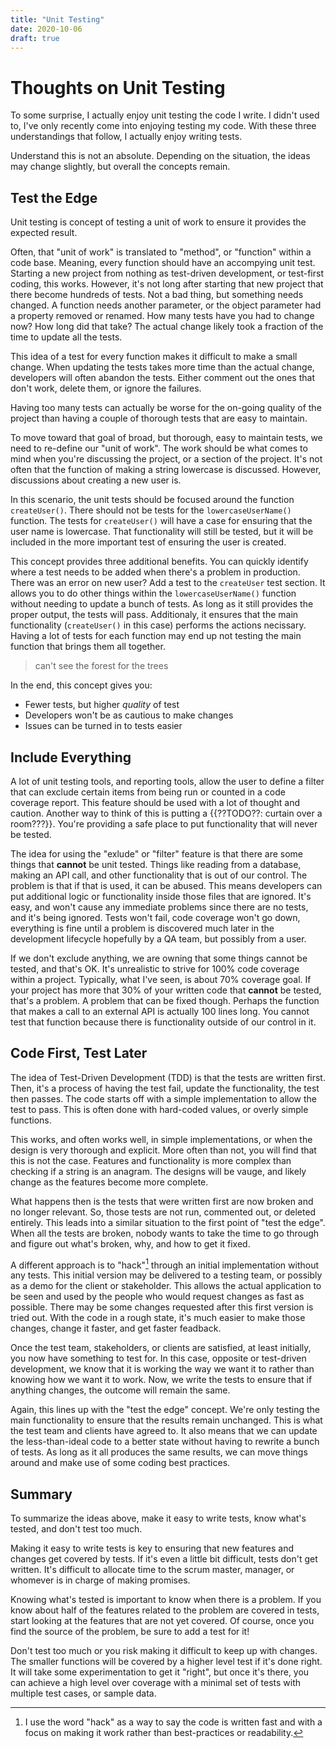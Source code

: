 ```yaml
---
title: "Unit Testing"
date: 2020-10-06
draft: true
---
```

# Thoughts on Unit Testing
To some surprise, I actually enjoy unit testing the code I write. I didn't used to, I've only recently come into enjoying testing my code. With these three understandings that follow, I actually enjoy writing tests.

Understand this is not an absolute. Depending on the situation, the ideas may change slightly, but overall the concepts remain. 

## Test the Edge
Unit testing is concept of testing a unit of work to ensure it provides the expected result.

Often, that "unit of work" is translated to "method", or "function" within a code base. Meaning, every function should have an accompying unit test. Starting a new project from nothing as test-driven development, or test-first coding, this works. However, it's not long after starting that new project that there become hundreds of tests. Not a bad thing, but something needs changed. A function needs another parameter, or the object parameter had a property removed or renamed. How many tests have you had to change now? How long did that take? The actual change likely took a fraction of the time to update all the tests.

This idea of a test for every function makes it difficult to make a small change. When updating the tests takes more time than the actual change, developers will often abandon the tests. Either comment out the ones that don't work, delete them, or ignore the failures. 

Having too many tests can actually be worse for the on-going quality of the project than having a couple of thorough tests that are easy to maintain.

To move toward that goal of broad, but thorough, easy to maintain tests, we need to re-define our "unit of work". The work should be what comes to mind when you're discussing the project, or a section of the project. It's not often that the function of making a string lowercase is discussed. However, discussions about creating a new user is. 

In this scenario, the unit tests should be focused around the function `createUser()`. There should not be tests for the `lowercaseUserName()` function. The tests for `createUser()` will have a case for ensuring that the user name is lowercase. That functionality will still be tested, but it will be included in the more important test of ensuring the user is created.

This concept provides three additional benefits. You can quickly identify where a test needs to be added when there's a problem in production. There was an error on new user? Add a test to the `createUser` test section. It allows you to do other things within the `lowercaseUserName()` function without needing to update a bunch of tests. As long as it still provides the proper output, the tests will pass. Additionaly, it ensures that the main functionality (`createUser()` in this case) performs the actions necissary. Having a lot of tests for each function may end up not testing the main function that brings them all together. 
> can't see the forest for the trees

In the end, this concept gives you:
- Fewer tests, but higher _quality_ of test
- Developers won't be as cautious to make changes
- Issues can be turned in to tests easier 

## Include Everything
A lot of unit testing tools, and reporting tools, allow the user to define a filter that can exclude certain items from being run or counted in a code coverage report. This feature should be used with a lot of thought and caution. Another way to think of this is putting a {{??TODO??: curtain over a room???}}. You're providing a safe place to put functionality that will never be tested.

The idea for using the "exlude" or "filter" feature is that there are some things that **cannot** be unit tested. Things like reading from a database, making an API call, and other functionality that is out of our control. The problem is that if that is used, it can be abused. This means developers can put additional logic or functionality inside those files that are ignored. It's easy, and won't cause any immediate problems since there are no tests, and it's being ignored. Tests won't fail, code coverage won't go down, everything is fine until a problem is discovered much later in the development lifecycle hopefully by a QA team, but possibly from a user. 

If we don't exclude anything, we are owning that some things cannot be tested, and that's OK. It's unrealistic to strive for 100% code coverage within a project. Typically, what I've seen, is about 70% coverage goal. If your project has more that 30% of your written code that **cannot** be tested, that's a problem. A problem that can be fixed though. Perhaps the function that makes a call to an external API is actually 100 lines long. You cannot test that function because there is functionality outside of our control in it.

## Code First, Test Later
The idea of Test-Driven Development (TDD) is that the tests are written first. Then, it's a process of having the test fail, update the functionality, the test then passes. The code starts off with a simple implementation to allow the test to pass. This is often done with hard-coded values, or overly simple functions. 

This works, and often works well, in simple implementations, or when the design is very thorough and explicit. More often than not, you will find that this is not the case. Features and functionality is more complex than checking if a string is an anagram. The designs will be vauge, and likely change as the features become more complete.

What happens then is the tests that were written first are now broken and no longer relevant. So, those tests are not run, commented out, or deleted entirely. This leads into a similar situation to the first point of "test the edge". When all the tests are broken, nobody wants to take the time to go through and figure out what's broken, why, and how to get it fixed.

A different approach is to "hack"[^1] through an initial implementation without any tests. This initial version may be delivered to a testing team, or possibly as a demo for the client or stakeholder. This allows the actual application to be seen and used by the people who would request changes as fast as possible. There may be some changes requested after this first version is tried out. With the code in a rough state, it's much easier to make those changes, change it faster, and get faster feadback.

Once the test team, stakeholders, or clients are satisfied, at least initially, you now have something to test for. In this case, opposite or test-driven development, we know that it is working the way we want it to rather than knowing how we want it to work. Now, we write the tests to ensure that if anything changes, the outcome will remain the same. 

Again, this lines up with the "test the edge" concept. We're only testing the main functionality to ensure that the results remain unchanged. This is what the test team and clients have agreed to. It also means that we can update the less-than-ideal code to a better state without having to rewrite a bunch of tests. As long as it all produces the same results, we can move things around and make use of some coding best practices.

## Summary
To summarize the ideas above, make it easy to write tests, know what's tested, and don't test too much.

Making it easy to write tests is key to ensuring that new features and changes get covered by tests. If it's even a little bit difficult, tests don't get written. It's difficult to allocate time to the scrum master, manager, or whomever is in charge of making promises.

Knowing what's tested is important to know when there is a problem. If you know about half of the features related to the problem are covered in tests, start looking at the features that are not yet covered. Of course, once you find the source of the problem, be sure to add a test for it!

Don't test too much or you risk making it difficult to keep up with changes. The smaller functions will be covered by a higher level test if it's done right. It will take some experimentation to get it "right", but once it's there, you can achieve a high level over coverage with a minimal set of tests with multiple test cases, or sample data.

[^1]: I use the word "hack" as a way to say the code is written fast and with a focus on making it work rather than best-practices or readability.
